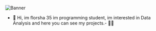![Banner](E:\Desktop\PROGRAMACION\banner)



- 👋 Hi, im florsha 35 im programming student, im interested in Data Analysis and here you can see my projects.- 
 👩‍💻
